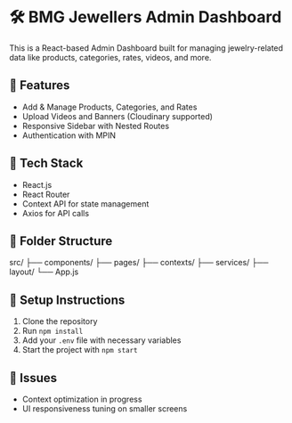 # 🛠️ BMG Jewellers Admin Dashboard

This is a React-based Admin Dashboard built for managing jewelry-related data like products, categories, rates, videos, and more.

## 🚀 Features
- Add & Manage Products, Categories, and Rates
- Upload Videos and Banners (Cloudinary supported)
- Responsive Sidebar with Nested Routes
- Authentication with MPIN

## 🔧 Tech Stack
- React.js
- React Router
- Context API for state management
- Axios for API calls

## 📁 Folder Structure
src/
├── components/
├── pages/
├── contexts/
├── services/
├── layout/
└── App.js


## 🔐 Setup Instructions
1. Clone the repository
2. Run `npm install`
3. Add your `.env` file with necessary variables
4. Start the project with `npm start`

## 🐛 Issues
- Context optimization in progress
- UI responsiveness tuning on smaller screens
